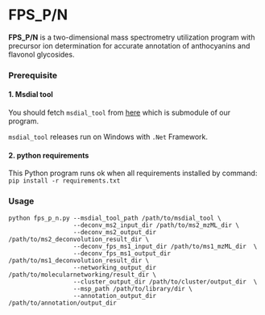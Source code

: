 # FPS_P/N
**FPS_P/N** is a two-dimensional mass spectrometry utilization program with precursor ion determination for accurate annotation of anthocyanins and flavonol glycosides.

### Prerequisite
#### 1. Msdial tool
You should fetch `msdial_tool` from [here](https://github.com/Karen9988/MsdialWorkbench/releases/) which is submodule of our program.

`msdial_tool` releases run on Windows with `.Net` Framework.

#### 2. python requirements
This Python program runs ok when all requirements installed by command:
`pip install -r requirements.txt`

### Usage
```shell
python fps_p_n.py --msdial_tool_path /path/to/msdial_tool \
                  --deconv_ms2_input_dir /path/to/ms2_mzML_dir \
                  --deconv_ms2_output_dir /path/to/ms2_deconvolution_result_dir \
                  --deconv_fps_ms1_input_dir /path/to/ms1_mzML_dir  \
                  --deconv_fps_ms1_output_dir /path/to/ms1_deconvolution_result_dir \
                  --networking_output_dir /path/to/molecularnetworking/result_dir \
                  --cluster_output_dir /path/to/cluster/output_dir  \
                  --msp_path /path/to/library/dir \
                  --annotation_output_dir  /path/to/annotation/output_dir
```
